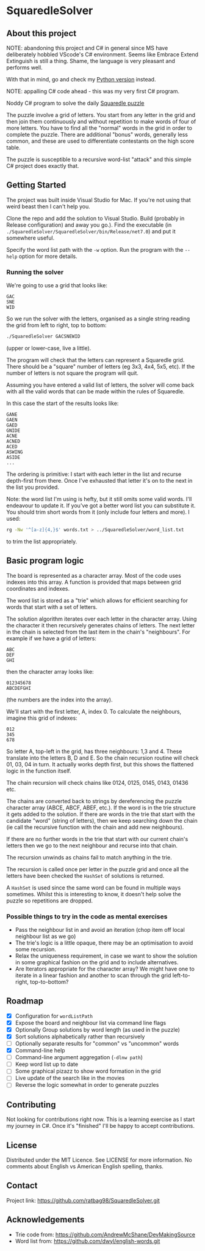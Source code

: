 # SquaredleSolver

## About this project

NOTE: abandoning this project and C# in general since MS have deliberately
hobbled VScode's C# environment. Seems like Embrace Extend Extinguish is
still a thing. Shame, the language is very pleasant and performs well.

With that in mind, go and check my [Python version](https://github.com/ratbag98/PySquaredle) instead.

NOTE: appalling C# code ahead - this was my very first C# program.

Noddy C# program to solve the daily [Squaredle puzzle](https://squaredle.app/)

The puzzle involve a grid of letters. You start from any letter in the grid
and then join them continuously and without repetition to make words of four
of more letters. You have to find all the "normal" words in the grid in order
to complete the puzzle. There are additional "bonus" words, generally less
common, and these are used to differentiate contestants on the high score table.

The puzzle is susceptible to a recursive word-list "attack" and this simple
C# project does exactly that.

## Getting Started

The project was built inside Visual Studio for Mac. If you're not using that
weird beast then I can't help you.

Clone the repo and add the solution to Visual Studio. Build (probably in
Release configuration) and away you go.). Find the executable (in
`./SquaredleSolver/SquaredleSolver/bin/Release/net7.0`) and put it somewhere
useful.

Specify the word list path with the `-w` option. Run the program with the
`--help` option for more details.

### Running the solver

We're going to use a grid that looks like:

```text
GAC
SNE
WID
```

So we run the solver with the letters, organised as a single string reading
the grid from left to right, top to bottom:

```bash
./SquaredleSolver GACSNEWID
```

(upper or lower-case, live a little).

The program will check that the letters can represent a Squaredle grid. There
should be a "square" number of letters (eg 3x3, 4x4, 5x5, etc). If the number
of letters is not square the program will quit.

Assuming you have entered a valid list of letters, the solver will come back
with all the valid words that can be made within the rules of Squaredle.

In this case the start of the results looks like:

```text
GANE
GAEN
GAED
GNIDE
ACNE
ACNED
ACED
ASWING
ASIDE
...
```

The ordering is primitive: I start with each letter in the list and recurse
depth-first from there. Once I've exhausted that letter it's on to the next
in the list you provided.

Note: the word list I'm using is hefty, but it still omits some valid words.
I'll endeavour to update it. If you've got a better word list you can
substitute it. You should trim short words from it (only include four letters
and more). I used:

```bash
rg -Nw '^[a-z]{4,}$' words.txt > ../SquaredleSolver/word_list.txt
```

to trim the list appropriately.

## Basic program logic

The board is represented as a character array. Most of the code uses
indexes into this array. A function is provided that maps between grid
coordinates and indexes.

The word list is stored as a "trie" which allows for efficient searching for
words that start with a set of letters.

The solution algorithm iterates over each letter in the character array. Using
the character it then recursively generates chains of letters. The next letter
in the chain is selected from the last item in the chain's "neighbours". For
example if we have a grid of letters:

```text
ABC
DEF
GHI
```

then the character array looks like:

```text
012345678
ABCDEFGHI
```

(the numbers are the index into the array).

We'll start with the first letter, A, index 0. To calculate the neighbours,
imagine this grid of indexes:

```text
012
345
678
```

So letter A, top-left in the grid, has three neighbours: 1,3 and 4. These
translate into the letters B, D and E. So the chain recursion routine will
check 01, 03, 04 in turn. It actually works depth first, but this shows the
flattened logic in the function itself.

The chain recursion will check chains like 0124, 0125, 0145, 0143, 01436 etc.

The chains are converted back to strings by dereferencing the puzzle character
array (ABCE, ABCF, ABEF, etc.). If the word is in the trie structure it gets added to the solution. If
there are words in the trie that start with the candidate "word" (string of
letters), then we keep searching down the chain (ie call the recursive function
with the chain and add new neighbours).

If there are no further words in the trie that start with our current chain's
letters then we go to the next neighbour and recurse into that chain.

The recursion unwinds as chains fail to match anything in the trie.

The recursion is called once per letter in the puzzle grid and once all the
letters have been checked the `HashSet` of solutions is returned.

A `HashSet` is used since the same word can be found in multiple ways sometimes.
Whilst this is interesting to know, it doesn't help solve the puzzle so
repetitions are dropped.

### Possible things to try in the code as mental exercises

- Pass the neighbour list in and avoid an iteration (chop item off local neighbour list as we go)
- The trie's logic is a little opaque, there may be an optimisation to avoid some recursion.
- Relax the uniqueness requirement, in case we want to show the solution in some graphical fashion on the grid and to include alternatives.
- Are Iterators appropriate for the character array? We might have one to iterate in a linear fashion and another to scan through the grid left-to-right, top-to-bottom?

## Roadmap

- [x] Configuration for `wordListPath`
- [x] Expose the board and neighbour list via command line flags
- [x] Optionally Group solutions by word length (as used in the puzzle)
- [x] Sort solutions alphabetically rather than recursively
- [ ] Optionally separate results for "common" vs "uncommon" words
- [x] Command-line help
- [ ] Command-line argument aggregation (`-dlnw path`)
- [ ] Keep word list up to date
- [ ] Some graphical pizazz to show word formation in the grid
- [ ] Live update of the search like in the movies
- [ ] Reverse the logic somewhat in order to generate puzzles

## Contributing

Not looking for contributions right now. This is a learning exercise as
I start my journey in C#. Once it's "finished" I'll be happy to accept
contributions.

## License

Distributed under the MIT Licence. See LICENSE for more information. No comments
about English vs American English spelling, thanks.

## Contact

Project link: <https://github.com/ratbag98/SquaredleSolver.git>

## Acknowledgements

- Trie code from: <https://github.com/AndrewMcShane/DevMakingSource>
- Word list from: <https://github.com/dwyl/english-words.git>
